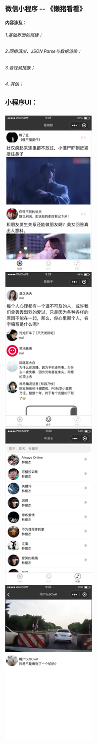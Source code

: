 ## 微信小程序 -- 《懒猪看看》

#### 内容涉及：
###### 1.基础界面的搭建；
###### 2.网络请求、JSON Parse与数据渲染；
###### 3.音视频播放；
###### 4.  其他；

## 小程序UI：
<h2 align"center">
<img src="/pics/1.png" width="280" height="497"/>
<img src="/pics/2.png" width="280" height="497"/>
<img src="/pics/3.png" width="280" height="497"/>
<img src="/pics/4.png" width="280" height="497"/>
</h2>



